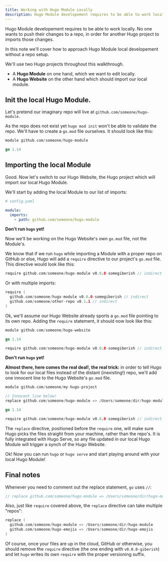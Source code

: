 ```yaml
---
title: Working with Hugo Module Locally
description: Hugo Module developement requires to be able to work locally. This walkthrough will cover how to setup a Module without a repo, import it in a project and start developing it!
---
```


Hugo Module developement requires to be able to work locally. No one wants to push their changes to a repo, in order for another Hugo project to imports those changes.

In this note we'll cover how to approach Hugo Module local developement without a repo setup.

We'll use two Hugo projects throughout this walkthrough.

- A __Hugo Module__ on one hand, which we want to edit locally.
- A __Hugo Website__ on the other hand which should import our local module.

## Init the local Hugo Module.
Let's pretend our imaginary repo will live at `github.com/someone/hugo-module.`

As the repo does not exist yet `hugo mod init` won't be able to validate the repo. 
We'll have to create a `go.mod` file ourselves. It should look like this:

```go
module github.com/someone/hugo-module

go 1.14
```


## Importing the local Module

Good. Now let's switch to our Hugo Website, the Hugo project which will import our local Hugo Module.

We'll start by adding the local Module to our list of imports:

```yaml
# config.yaml

module:
  imports:
    - path: github.com/someone/hugo-module
```

__Don't run `hugo` yet!__

Now we'll be working on the Hugo Website's own `go.mod` file, not the Module's.

We know that if we run `hugo` while importing a Module with a proper repo on GitHub or else, Hugo will add a `require` directive to our project's `go.mod` file. This directive would look like this:

```go
require github.com/someone/hugo-module v0.0.0-somegiberish // indirect
```

Or with multiple imports:

```go
require (
  github.com/someone/hugo-module v0.0.0-somegiberish // indirect
  github.com/someone/other-repo v0.1.1 // indirect
)
```

Ok, we'll assume our Hugo Website already sports a `go.mod` file pointing to its own repo. 
Adding the `require` statement, it should now look like this:
```go
module github.com/someone/hugo-website

go 1.14

require github.com/someone/hugo-module v0.0.0-somegiberish // indirect
```

__Don't run `hugo` yet!__

**Almost there, here comes the real deal!, the real trick:** in order to tell Hugo to look for our local files instead of the distant (inexisting!) repo, we'll add one innocent line to the Hugo Website's `go.mod` file.

```go
module github.com/someone/my-hugo-project

// Innocent line below!
replace github.com/someone/hugo-module => /Users/someone/dir/hugo-module

go 1.14

require github.com/someone/hugo-module v0.0.0-somegiberish // indirect
```

The `replace` directive, positioned before the `require` one, will make sure Hugo picks the files straight from your machine, rather than the repo's. It is fully integrated with Hugo Serve, so any file updated in our local Hugo Module will trigger a synch of the Hugo Website.

Ok! Now you can run `hugo` or `hugo serve` and start playing around with your local Hugo Module!

## Final notes

Whenever you need to comment out the replace statement, `go` uses `//`:

```go
// replace github.com/someone/hugo-module => /Users/someone/dir/hugo-module
```

Also, just like `require` covered above, the `replace` directive can take multiple "repos":

```go
replace (
  github.com/someone/hugo-module => /Users/someone/dir/hugo-module
  github.com/someone/hugo-emojis => /Users/someone/dir/hugo-emojis
)
```

Of course, once your files are up in the cloud, GitHub or otherwise, you should remove the `require` directive (the one ending with `v0.0.0-giberish`) and let `hugo` writes its own `require` with the proper versioning suffix.